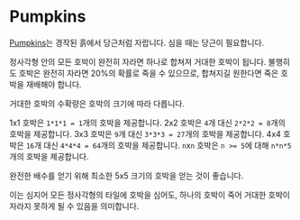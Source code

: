 # Pumpkins
[Pumpkins](objects/pumpkin)는 경작된 흙에서 당근처럼 자랍니다. 심을 때는 당근이 필요합니다.

정사각형 안의 모든 호박이 완전히 자라면 하나로 합쳐져 거대한 호박이 됩니다. 불행히도 호박은 완전히 자라면 20%의 확률로 죽을 수 있으므로, 합쳐지길 원한다면 죽은 호박을 재배해야 합니다.

거대한 호박의 수확량은 호박의 크기에 따라 다릅니다.

1x1 호박은 `1*1*1 = 1`개의 호박을 제공합니다.
2x2 호박은 `4`개 대신 `2*2*2 = 8`개의 호박을 제공합니다.
3x3 호박은 `9`개 대신 `3*3*3 = 27`개의 호박을 제공합니다.
4x4 호박은 `16`개 대신 `4*4*4 = 64`개의 호박을 제공합니다.
`n`x`n` 호박은 `n >= 5`에 대해 `n*n*5`개의 호박을 제공합니다.

완전한 배수를 얻기 위해 최소한 5x5 크기의 호박을 얻는 것이 좋습니다.

이는 심지어 모든 정사각형의 타일에 호박을 심어도, 하나의 호박이 죽어 거대한 호박이 자라지 못하게 될 수 있음을 의미합니다.